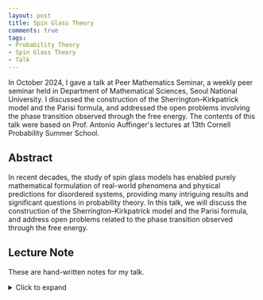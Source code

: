 ```yaml
---
layout: post
title: Spin Glass Theory
comments: true
tags: 
- Probability Theory
- Spin Glass Theory
- Talk
---
```


In October 2024, I gave a talk at Peer Mathematics Seminar, a weekly peer seminar held in Department of Mathematical Sciences, Seoul National University. I discussed the construction of the Sherrington–Kirkpatrick model and the Parisi formula, and addressed the open problems involving the phase transition observed through the free energy. The contents of this talk were based on Prof. Antonio Auffinger's lectures at 13th Cornell Probability Summer School.


## Abstract
In recent decades, the study of spin glass models has enabled purely mathematical formulation of real-world phenomena and physical predictions for disordered systems, providing many intriguing results and significant questions in probability theory. In this talk, we will discuss the construction of the Sherrington–Kirkpatrick model and the Parisi formula, and address open problems related to the phase transition observed through the free energy.


## Lecture Note
These are hand-written notes for my talk. 
<details>
<summary>Click to expand</summary>
<object data="/assets/2024-10-29-spin-glass-theory/20241029_SpinGlass.pdf" width="700" height="1000" type='application/pdf'></object>
</details>
